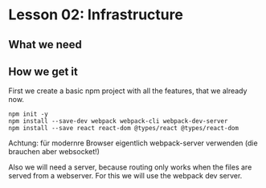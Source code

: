 # Lesson 02: Infrastructure

## What we need

## How we get it
First we create a basic npm project with all the features, that we already now.
```
npm init -y
npm install --save-dev webpack webpack-cli webpack-dev-server
npm install --save react react-dom @types/react @types/react-dom
```

Achtung: für modernre Browser eigentlich webpack-server verwenden (die brauchen aber websocket!)

Also we will need a server, because routing only works when the files are served from a webserver.
For this we will use the webpack dev server.